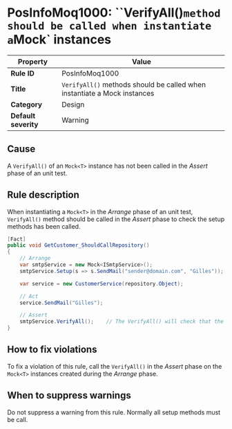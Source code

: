 # PosInfoMoq1000: ``VerifyAll()` method should be called when instantiate a `Mock<T>` instances

| Property                            | Value                                                                                      |
|-------------------------------------|--------------------------------------------------------------------------------------------|
| **Rule ID**                         | PosInfoMoq1000                                                                             |
| **Title**                           | `VerifyAll()` methods should be called when instantiate a Mock<T> instances				   |
| **Category**                        | Design																				       |
| **Default severity**				  | Warning																				       |

## Cause

A `VerifyAll()` of an `Mock<T>` instance has not been called in the *Assert* phase
of an unit test.

## Rule description

When instantiating a `Mock<T>` in the *Arrange* phase of an unit test, `VerifyAll()` method
should be called in the *Assert* phase to check the setup methods has been called.

```csharp
[Fact]
public void GetCustomer_ShouldCallRepository()
{
	// Arrange
	var smtpService = new Mock<ISmtpService>();
	smtpService.Setup(s => s.SendMail("sender@domain.com", "Gilles"));

	var service = new CustomerService(repository.Object);

	// Act
	service.SendMail("Gilles");

	// Assert
	smtpService.VerifyAll();	// The VerifyAll() will check that the mocked ISmtpService.SendMail() has been called.
}
```

## How to fix violations

To fix a violation of this rule, call the `VerifyAll()` in the *Assert* phase
on the `Mock<T>` instances created during the *Arrange* phase.

## When to suppress warnings

Do not suppress a warning from this rule. Normally all setup methods must be call.
